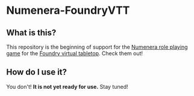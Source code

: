 # Numenera-FoundryVTT

## What is this?

This repository is the beginning of support for the [Numenera role playing game](http://numenera.com/) for the [Foundry virtual tabletop](http://foundryvtt.com/#about-foundry-virtual-tabletop). Check them out!

## How do I use it?

You don't! **It is not yet ready for use.** Stay tuned!